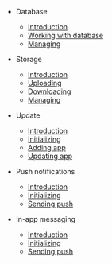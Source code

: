- Database

  - [Introduction](documents/database#clorabase-database)
  - [Working with database](documents/database#working-with-database)
  - [Managing](documents/database#managing-database)

- Storage

  - [Introduction](documents/storage#clorabase-storage)
  - [Uploading](documents/storage#uploading-file-to-storage)
  - [Downloading](documents/storage#downloading-file-from-storage)
  - [Managing](documents/storage#managing-storage)



- Update

  - [Introduction](documents/update#in-app-updates)
  - [Initializing](documents/update#initializing-the-class)
  - [Adding app](documents/update#adding-app-in-clorabase)
  - [Updating app](documents/update#incrementing-app-version)



- Push notifications

  - [Introduction](documents/push#push-notification)
  - [Initializing](documents/push#initializing)
  - [Sending push](documents/push#sending-push-notifiction)


- In-app messaging

  - [Introduction](documents/inapp#in-app-messaging)
  - [Initializing](documents/inapp#initializing)
  - [Sending push](documents/inapp#sending-in-app-message)
